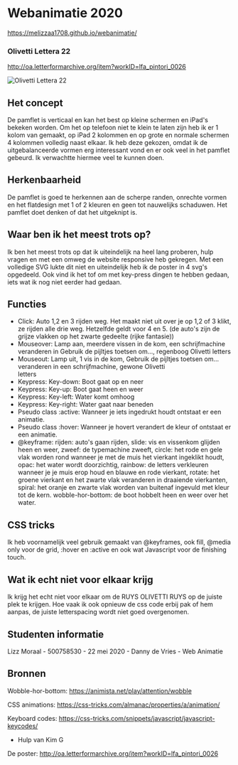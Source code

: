 # Webanimatie 2020
https://melizzaa1708.github.io/webanimatie/

### Olivetti Lettera 22
http://oa.letterformarchive.org/item?workID=lfa_pintori_0026

![Olivetti Lettera 22](https://ia903100.us.archive.org/30/items/lfapintori0026/LFA_Pintori_0026_001.jpg)

## Het concept
De pamflet is verticaal en kan het best op kleine schermen en iPad's bekeken worden. Om het op telefoon niet te klein te laten zijn heb ik er 1 kolom van gemaakt, op iPad 2 kolommen en op grote en normale schermen 4 kolommen volledig naast elkaar.
Ik heb deze gekozen, omdat ik de uitgebalanceerde vormen erg interessant vond en er ook veel in het pamflet gebeurd. Ik verwachtte hiermee veel te kunnen doen.

## Herkenbaarheid
De pamflet is goed te herkennen aan de scherpe randen, onrechte vormen en het flatdesign met 1 of 2 kleuren en geen tot nauwelijks schaduwen. Het pamflet doet denken of dat het uitgeknipt is.

## Waar ben ik het meest trots op?
Ik ben het meest trots op dat ik uiteindelijk na heel lang proberen, hulp vragen en met een omweg de website responsive heb gekregen. Met een volledige SVG lukte dit niet en uiteindelijk heb ik de poster in 4 svg's opgedeeld. Ook vind ik het tof om met key-press dingen te hebben gedaan, iets wat ik nog niet eerder had gedaan.

## Functies
- Click: Auto 1,2 en 3 rijden weg. Het maakt niet uit over je op 1,2 of 3 klikt, ze rijden alle drie weg. Hetzelfde geldt voor 4 en 5. (de auto's zijn de grijze vlakken op het zwarte gedeelte (rijke fantasie))
- Mouseover: Lamp aan, meerdere vissen in de kom, een schrijfmachine veranderen in Gebruik de pijltjes toetsen om...,                      regenboog Olivetti letters
- Mouseout: Lamp uit, 1 vis in de kom, Gebruik de pijltjes toetsen om... veranderen in een schrijfmachine, gewone Olivetti   
            letters
- Keypress: Key-down: Boot gaat op en neer
- Keypress: Key-up: Boot gaat heen en weer
- Keypress: Key-left: Water komt omhoog
- Keypress: Key-right: Water gaat naar beneden
- Pseudo class :active: Wanneer je iets ingedrukt houdt ontstaat er een animatie.
- Pseudo class :hover: Wanneer je hovert verandert de kleur of ontstaat er een animatie.
- @keyframe: rijden: auto's gaan rijden, slide: vis en vissenkom glijden heen en weer, zweef: de typemachine zweeft, circle: 
             het rode en gele vlak worden rond wanneer je met de muis het vierkant ingeklikt houdt, opac: het water wordt 
             doorzichtig, rainbow: de letters verkleuren wanneer je je muis erop houd en blauwe en rode vierkant, rotate: het 
             groene vierkant en het zwarte vlak veranderen in draaiende vierkanten, spiral: het oranje en zwarte vlak worden 
             van buitenaf ingevuld met kleur tot de kern. wobble-hor-bottom: de boot hobbelt heen en weer over het water.


## CSS tricks
Ik heb voornamelijk veel gebruik gemaakt van @keyframes, ook fill, @media only voor de grid, :hover en :active en ook wat Javascript voor de finishing touch.

## Wat ik echt niet voor elkaar krijg
Ik krijg het echt niet voor elkaar om de RUYS OLIVETTI RUYS op de juiste plek te krijgen. Hoe vaak ik ook opnieuw de css code erbij pak of hem aanpas, de juiste letterspacing wordt niet goed overgenomen.

## Studenten informatie
Lizz Moraal - 500758530 - 22 mei 2020 - Danny de Vries - Web Animatie

## Bronnen
Wobble-hor-bottom:
https://animista.net/play/attention/wobble

CSS animations:
https://css-tricks.com/almanac/properties/a/animation/

Keyboard codes:
https://css-tricks.com/snippets/javascript/javascript-keycodes/
+ Hulp van Kim G

De poster:
http://oa.letterformarchive.org/item?workID=lfa_pintori_0026


